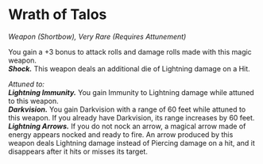 # Wrath of Talos
*Weapon (Shortbow), Very Rare (Requires Attunement)*

You gain a +3 bonus to attack rolls and damage rolls made with this magic weapon.  
***Shock.*** This weapon deals an additional die of Lightning damage on a Hit.  

*Attuned to:*   
***Lightning Immunity.*** You gain Immunity to Lightning damage while attuned to this weapon.  
***Darkvision.*** You gain Darkvision with a range of 60 feet while attuned to this weapon. If you already have Darkvision, its range increases by 60 feet.  
***Lightning Arrows.*** If you do not nock an arrow, a magical arrow made of energy appears nocked and ready to fire. An arrow produced by this weapon deals Lightning damage instead of Piercing damage on a hit, and it disappears after it hits or misses its target.